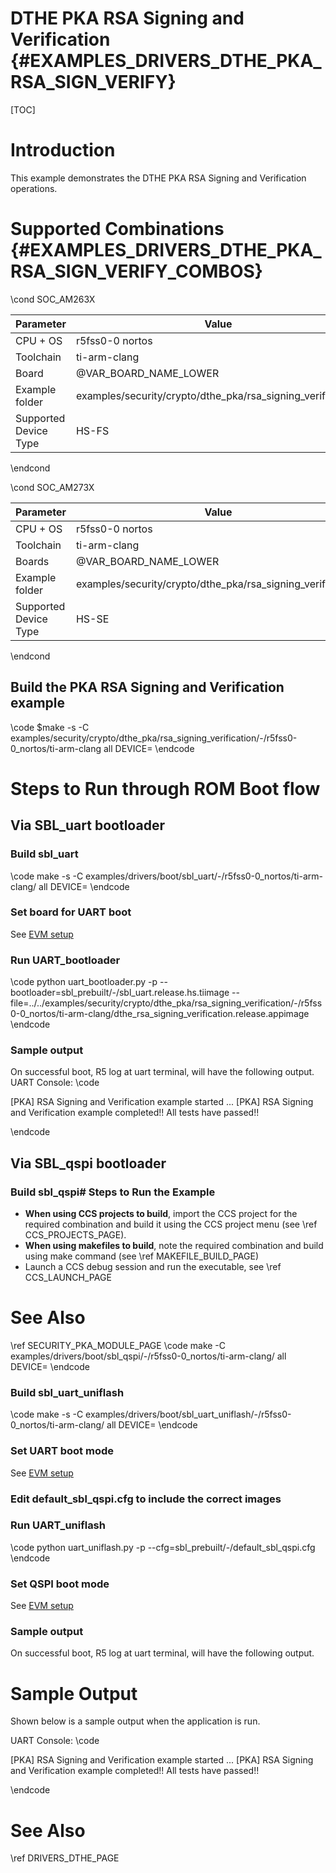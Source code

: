 # DTHE PKA RSA Signing and Verification {#EXAMPLES_DRIVERS_DTHE_PKA_RSA_SIGN_VERIFY}

[TOC]

# Introduction

This example demonstrates the DTHE PKA RSA Signing and Verification operations.

# Supported Combinations {#EXAMPLES_DRIVERS_DTHE_PKA_RSA_SIGN_VERIFY_COMBOS}

\cond SOC_AM263X

 Parameter             | Value
 ----------------------|-----------
 CPU + OS              | r5fss0-0 nortos
 Toolchain             | ti-arm-clang
 Board                 | @VAR_BOARD_NAME_LOWER
 Example folder        | examples/security/crypto/dthe_pka/rsa_signing_verification/
 Supported Device Type | HS-FS
\endcond

\cond SOC_AM273X

 Parameter             | Value
 ----------------------|-----------
 CPU + OS              | r5fss0-0 nortos
 Toolchain             | ti-arm-clang
 Boards                | @VAR_BOARD_NAME_LOWER
 Example folder        | examples/security/crypto/dthe_pka/rsa_signing_verification/
 Supported Device Type | HS-SE

\endcond

## Build the PKA RSA Signing and Verification example
\code
$make -s -C examples/security/crypto/dthe_pka/rsa_signing_verification/<soc>-<board>/r5fss0-0_nortos/ti-arm-clang all DEVICE=<soc>
\endcode


# Steps to Run through ROM Boot flow

## Via SBL_uart bootloader

### Build sbl_uart
\code
make -s -C examples/drivers/boot/sbl_uart/<soc>-<board>/r5fss0-0_nortos/ti-arm-clang/ all DEVICE=<soc>
\endcode

### Set board for UART boot

See [EVM setup](https://software-dl.ti.com/mcu-plus-sdk/esd/@VAR_SOC_NAME/latest/exports/docs/api_guide_@VAR_SOC_NAME_LOWER/EVM_SETUP_PAGE.html#autotoc_md29)

### Run UART_bootloader
\code
python uart_bootloader.py -p <COMxx> --bootloader=sbl_prebuilt/<soc>-<board>/sbl_uart.release.hs.tiimage --file=../../examples/security/crypto/dthe_pka/rsa_signing_verification/<soc>-<board>/r5fss0-0_nortos/ti-arm-clang/dthe_rsa_signing_verification.release.appimage
\endcode

### Sample output
On successful boot, R5 log at uart terminal, will have the following output.
UART Console:
\code

[PKA] RSA Signing and Verification example started ...
[PKA] RSA Signing and Verification example completed!!
All tests have passed!!

\endcode

## Via SBL_qspi bootloader

### Build sbl_qspi# Steps to Run the Example

- **When using CCS projects to build**, import the CCS project for the required combination
  and build it using the CCS project menu (see \ref CCS_PROJECTS_PAGE).
- **When using makefiles to build**, note the required combination and build using
  make command (see \ref MAKEFILE_BUILD_PAGE)
- Launch a CCS debug session and run the executable, see \ref CCS_LAUNCH_PAGE

# See Also

\ref SECURITY_PKA_MODULE_PAGE
\code
make -C examples/drivers/boot/sbl_qspi/<soc>-<board>/r5fss0-0_nortos/ti-arm-clang/ all DEVICE=<soc>
\endcode

### Build sbl_uart_uniflash
\code
make -s -C examples/drivers/boot/sbl_uart_uniflash/<soc>-<board>/r5fss0-0_nortos/ti-arm-clang/ all DEVICE=<soc>
\endcode


### Set UART boot mode
See [EVM setup](https://software-dl.ti.com/mcu-plus-sdk/esd/@VAR_SOC_NAME/latest/exports/docs/api_guide_@VAR_SOC_NAME_LOWER/EVM_SETUP_PAGE.html#autotoc_md29)

### Edit default_sbl_qspi.cfg to include the correct images

### Run UART_uniflash
\code
python uart_uniflash.py -p <COMxx> --cfg=sbl_prebuilt/<soc>-<board>/default_sbl_qspi.cfg
\endcode

### Set QSPI boot mode
See [EVM setup](https://software-dl.ti.com/mcu-plus-sdk/esd/@VAR_SOC_NAME/latest/exports/docs/api_guide_@VAR_SOC_NAME_LOWER/EVM_SETUP_PAGE.html#autotoc_md29)

### Sample output
On successful boot, R5 log at uart terminal, will have the following output.

# Sample Output

Shown below is a sample output when the application is run.

UART Console:
\code

[PKA] RSA Signing and Verification example started ...
[PKA] RSA Signing and Verification example completed!!
All tests have passed!!

\endcode

# See Also

\ref DRIVERS_DTHE_PAGE